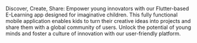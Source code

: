 Discover, Create, Share: Empower young innovators with our Flutter-based E-Learning app designed for imaginative children. This fully functional mobile application enables kids to turn their creative ideas into projects and share them with a global community of users. Unlock the potential of young minds and foster a culture of innovation with our user-friendly platform.

